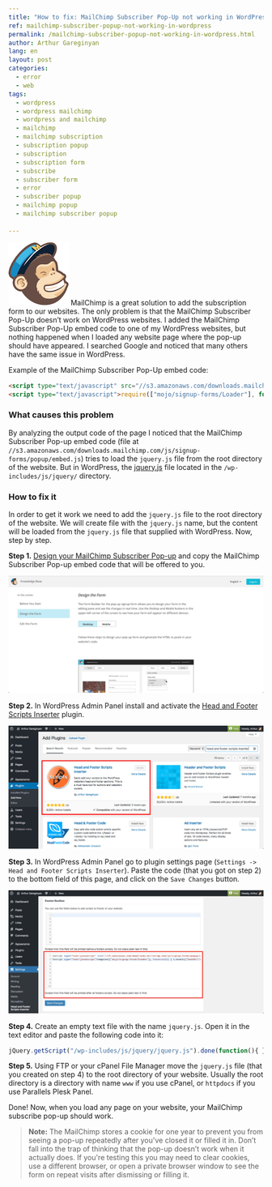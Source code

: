 ```yaml
---
title: "How to fix: MailChimp Subscriber Pop-Up not working in WordPress"
ref: mailchimp-subscriber-popup-not-working-in-wordpress
permalink: /mailchimp-subscriber-popup-not-working-in-wordpress.html
author: Arthur Gareginyan
lang: en
layout: post
categories:
  - error
  - web
tags:
  - wordpress
  - wordpress mailchimp
  - wordpress and mailchimp
  - mailchimp
  - mailchimp subscription
  - subscription popup
  - subscription
  - subscription form
  - subscribe
  - subscriber form
  - error
  - subscriber popup
  - mailchimp popup
  - mailchimp subscriber popup

---
```


![thumb](/images/articles/mailchimp-subscriber-popup-not-working-in-wordpress/mailchimp.png)
MailChimp is a great solution to add the subscription form to our websites. The only problem is that the MailChimp Subscriber Pop-Up doesn’t work on WordPress websites. I added the MailChimp Subscriber Pop-Up embed code to one of my WordPress websites, but nothing happened when I loaded any website page where the pop-up should have appeared. I searched Google and noticed that many others have the same issue in WordPress.

Example of the MailChimp Subscriber Pop-Up embed code:

```html
<script type="text/javascript" src="//s3.amazonaws.com/downloads.mailchimp.com/js/signup-forms/popup/embed.js" data-dojo-config="usePlainJson: true, isDebug: false"></script>
<script type="text/javascript">require(["mojo/signup-forms/Loader"], function(L) { L.start({"baseUrl":"mc.us14.list-manage.com","uuid":"xxxxxxxxxxxxxxxxxxxxxxxxxx","lid":"xxxxxxxxxxx"}) })</script>
```


### What causes this problem

By analyzing the output code of the page I noticed that the MailChimp Subscriber Pop-up embed code (file at `//s3.amazonaws.com/downloads.mailchimp.com/js/signup-forms/popup/embed.js`) tries to load the `jquery.js` file from the root directory of the website. But in WordPress, the [jquery.js](https://jquery.com/) file located in the `/wp-includes/js/jquery/` directory.


### How to fix it

In order to get it work we need to add the `jquery.js` file to the root directory of the website. We will create file with the `jquery.js` name, but the content will be loaded from the `jquery.js` file that supplied with WordPress. Now, step by step.

**Step 1.** [Design your MailChimp Subscriber Pop-up](http://kb.mailchimp.com/lists/signup-forms/add-a-pop-up-signup-form-to-your-website) and copy the MailChimp Subscriber Pop-up embed code that will be offered to you.

![](/images/articles/mailchimp-subscriber-popup-not-working-in-wordpress/1.png)

**Step 2.** In WordPress Admin Panel install and activate the [Head and Footer Scripts Inserter](https://wordpress.org/plugins/header-and-footer-scripts-inserter/) plugin.

![](/images/articles/mailchimp-subscriber-popup-not-working-in-wordpress/2.png)

**Step 3.** In WordPress Admin Panel go to plugin settings page (`Settings -> Head and Footer Scripts Inserter`). Paste the code (that you got on step 2) to the bottom field of this page, and click on the `Save Changes` button.
 
![](/images/articles/mailchimp-subscriber-popup-not-working-in-wordpress/3.png)

**Step 4.** Create an empty text file with the name `jquery.js`. Open it in the text editor and paste the following code into it:

```js
jQuery.getScript("/wp-includes/js/jquery/jquery.js").done(function(){ })
```

**Step 5.** Using FTP or your cPanel File Manager move the `jquery.js` file (that you created on step 4) to the root directory of your website. Usually the root directory is a directory with name `www` if you use cPanel, or `httpdocs` if you use Parallels Plesk Panel.


Done! Now, when you load any page on your website, your MailChimp subscribe pop-up should work.

> **Note:** The MailChimp stores a cookie for one year to prevent you from seeing a pop-up repeatedly after you've closed it or filled it in. Don’t fall into the trap of thinking that the pop-up doesn’t work when it actually does. If you're testing this you may need to clear cookies, use a different browser, or open a private browser window to see the form on repeat visits after dismissing or filling it.
